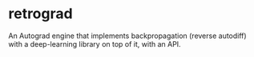 # retrograd
An Autograd engine that implements backpropagation (reverse autodiff) with a deep-learning library on top of it, with an API.
